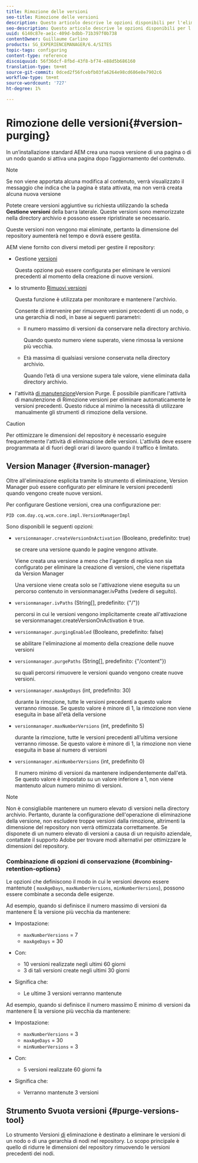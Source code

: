 ```yaml
---
title: Rimozione delle versioni
seo-title: Rimozione delle versioni
description: Questo articolo descrive le opzioni disponibili per l'eliminazione delle versioni.
seo-description: Questo articolo descrive le opzioni disponibili per l'eliminazione delle versioni.
uuid: 6140c87e-ae1c-409d-bdbb-71b397f0b738
contentOwner: Guillaume Carlino
products: SG_EXPERIENCEMANAGER/6.4/SITES
topic-tags: configuring
content-type: reference
discoiquuid: 56f36dcf-8fbd-43f8-bf74-e88d5b686160
translation-type: tm+mt
source-git-commit: 0dced2f56fcebfb03fa6264e98cd686e8e7902c6
workflow-type: tm+mt
source-wordcount: '727'
ht-degree: 1%

---
```



# Rimozione delle versioni{#version-purging}

In un’installazione standard AEM crea una nuova versione di una pagina o di un nodo quando si attiva una pagina dopo l’aggiornamento del contenuto.

>[!NOTE]
>
>Se non viene apportata alcuna modifica al contenuto, verrà visualizzato il messaggio che indica che la pagina è stata attivata, ma non verrà creata alcuna nuova versione

Potete creare versioni aggiuntive su richiesta utilizzando la scheda **Gestione versioni** della barra laterale. Queste versioni sono memorizzate nella directory archivio e possono essere ripristinate se necessario.

Queste versioni non vengono mai eliminate, pertanto la dimensione del repository aumenterà nel tempo e dovrà essere gestita.

AEM viene fornito con diversi metodi per gestire il repository:

* Gestione [versioni](#version-manager)

   Questa opzione può essere configurata per eliminare le versioni precedenti al momento della creazione di nuove versioni.

* lo strumento [Rimuovi versioni](/help/sites-deploying/monitoring-and-maintaining.md#version-purging)

   Questa funzione è utilizzata per monitorare e mantenere l&#39;archivio.

   Consente di intervenire per rimuovere versioni precedenti di un nodo, o una gerarchia di nodi, in base ai seguenti parametri:

   * Il numero massimo di versioni da conservare nella directory archivio.

      Quando questo numero viene superato, viene rimossa la versione più vecchia.

   * Età massima di qualsiasi versione conservata nella directory archivio.

      Quando l’età di una versione supera tale valore, viene eliminata dalla directory archivio.

* l&#39;attività [di manutenzione](/help/sites-administering/operations-dashboard.md#automated-maintenance-tasks)Version Purge. È possibile pianificare l&#39;attività di manutenzione di Rimozione versioni per eliminare automaticamente le versioni precedenti. Questo riduce al minimo la necessità di utilizzare manualmente gli strumenti di rimozione della versione.

>[!CAUTION]
>
>Per ottimizzare le dimensioni del repository è necessario eseguire frequentemente l&#39;attività di eliminazione delle versioni. L&#39;attività deve essere programmata al di fuori degli orari di lavoro quando il traffico è limitato.

## Version Manager {#version-manager}

Oltre all&#39;eliminazione esplicita tramite lo strumento di eliminazione, Version Manager può essere configurato per eliminare le versioni precedenti quando vengono create nuove versioni.

Per configurare Gestione versioni, crea una configurazione per:

`PID com.day.cq.wcm.core.impl.VersionManagerImpl`

Sono disponibili le seguenti opzioni:

* `versionmanager.createVersionOnActivation` (Booleano, predefinito: true)

   se creare una versione quando le pagine vengono attivate.

   Viene creata una versione a meno che l&#39;agente di replica non sia configurato per eliminare la creazione di versioni, che viene rispettata da Version Manager

   Una versione viene creata solo se l&#39;attivazione viene eseguita su un percorso contenuto in versionmanager.ivPaths (vedere di seguito).

* `versionmanager.ivPaths` (String[], predefinito: {&quot;/&quot;})

   percorsi in cui le versioni vengono implicitamente create all&#39;attivazione se versionmanager.createVersionOnActivation è true.

* `versionmanager.purgingEnabled` (Booleano, predefinito: false)

   se abilitare l&#39;eliminazione al momento della creazione delle nuove versioni

* `versionmanager.purgePaths` (String[], predefinito: {&quot;/content&quot;})

   su quali percorsi rimuovere le versioni quando vengono create nuove versioni.

* `versionmanager.maxAgeDays` (int, predefinito: 30)

   durante la rimozione, tutte le versioni precedenti a questo valore verranno rimosse. Se questo valore è minore di 1, la rimozione non viene eseguita in base all&#39;età della versione

* `versionmanager.maxNumberVersions` (int, predefinito 5)

   durante la rimozione, tutte le versioni precedenti all’ultima versione verranno rimosse. Se questo valore è minore di 1, la rimozione non viene eseguita in base al numero di versioni

* `versionmanager.minNumberVersions` (int, predefinito 0)

   Il numero minimo di versioni da mantenere indipendentemente dall&#39;età. Se questo valore è impostato su un valore inferiore a 1, non viene mantenuto alcun numero minimo di versioni.

>[!NOTE]
>
>Non è consigliabile mantenere un numero elevato di versioni nella directory archivio. Pertanto, durante la configurazione dell&#39;operazione di eliminazione della versione, non escludere troppe versioni dalla rimozione, altrimenti la dimensione del repository non verrà ottimizzata correttamente. Se disponete di un numero elevato di versioni a causa di un requisito aziendale, contattate il supporto Adobe per trovare modi alternativi per ottimizzare le dimensioni del repository.

### Combinazione di opzioni di conservazione {#combining-retention-options}

Le opzioni che definiscono il modo in cui le versioni devono essere mantenute ( `maxAgeDays`, `maxNumberVersions`, `minNumberVersions`), possono essere combinate a seconda delle esigenze.

Ad esempio, quando si definisce il numero massimo di versioni da mantenere E la versione più vecchia da mantenere:

* Impostazione:

   * `maxNumberVersions` = 7
   * `maxAgeDays` = 30

* Con:

   * 10 versioni realizzate negli ultimi 60 giorni
   * 3 di tali versioni create negli ultimi 30 giorni

* Significa che:

   * Le ultime 3 versioni verranno mantenute

Ad esempio, quando si definisce il numero massimo E minimo di versioni da mantenere E la versione più vecchia da mantenere:

* Impostazione:

   * `maxNumberVersions` = 3
   * `maxAgeDays` = 30
   * `minNumberVersions` = 3

* Con:

   * 5 versioni realizzate 60 giorni fa

* Significa che:

   * Verranno mantenute 3 versioni

## Strumento Svuota versioni {#purge-versions-tool}

Lo strumento Versioni [di](/help/sites-deploying/monitoring-and-maintaining.md#purgeversionstool) eliminazione è destinato a eliminare le versioni di un nodo o di una gerarchia di nodi nel repository. Lo scopo principale è quello di ridurre le dimensioni del repository rimuovendo le versioni precedenti dei nodi.
